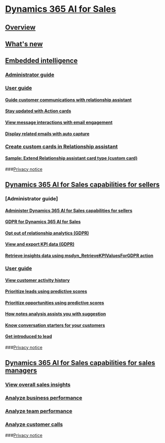 # [Dynamics 365 AI for Sales](help-hub.md)
## [Overview](overview.md)
## [What's new](whats-new.md)
## [Embedded intelligence](../sales/embedded-intelligence.md)
### [Administrator guide](../sales/configure-enable-embedded-intelligence.md)
### [User guide](../sales/relationship-assistant.md)
#### [Guide customer communications with relationship assistant](../sales/relationship-assistant.md)
#### [Stay updated with Action cards](../sales/action-cards-reference.md)
#### [View message interactions with email engagement](../sales/email-engagement.md)
#### [Display related emails with auto capture](../sales/auto-capture.md)
### [Create custom cards in Relationship assistant](extend-relationship-assistant-card.md)
#### [Sample: Extend Relationship assistant card type (custom card)](sample-extend-relationship-assistant-card-type.md)
###[Privacy notice](privacy-notice-ee.md)
## [Dynamics 365 AI for Sales capabilities for sellers](../sales/sales-insights-addon.md)
### [Administrator guide] 
#### [Administer Dynamics 365 AI for Sales capabilities for sellers](../sales/configure-enable-sales-insights-addon.md)
#### [GDPR for Dynamics 365 AI for Sales](../sales/embedded-intelligence-gdpr.md)
#### [Opt out of relationship analytics (GDPR)](../sales/optout-relationship-analytics-gdpr.md)
#### [View and export KPI data (GDPR)](../sales/view-export-KPI-data-gdpr.md)
#### [Retrieve insights data using msdyn_RetrieveKPIValuesForGDPR action](../sales/retrieve-insights-data-msdyn-RetrieveTypeValuesFromDCI.md)
### [User guide](../sales/relationship-analytics.md)
#### [View customer activity history](../sales/relationship-analytics.md)
#### [Prioritize leads using predictive scores](../sales/work-predictive-lead-scoring.md)
#### [Prioritize opportunities using predictive scores](../sales/work-predictive-opportunity-scoring.md)
#### [How notes analysis assists you with suggestion](../sales/notes-analysis.md)
#### [Know conversation starters for your customers](../sales/talking-points.md)
#### [Get introduced to lead](../sales/who-knows-whom.md)
###[Privacy notice](privacy-notice-seller.md)
## [Dynamics 365 AI for Sales capabilities for sales managers](../sales/dynamics365-ai-sales-app.md)
### [View overall sales insights](../sales/d365-ai-overview.md)
### [Analyze business performance](../sales/d365-ai-business-performance.md)
### [Analyze team performance](../sales/d365-ai-team-performance.md)
### [Analyze customer calls](../sales/call-intelligence.md)
###[Privacy notice](privacy-notice-manager.md)
